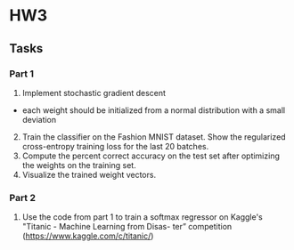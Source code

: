 # HW3
## Tasks
### Part 1
1. Implement stochastic gradient descent
  - each weight should be initialized from a normal distribution with a small deviation
2. Train the classifier on the Fashion MNIST dataset. Show the regularized cross-entropy training loss for the last 20 batches.
3. Compute the percent correct accuracy on the test set after optimizing the weights on the training set.
4. Visualize the trained weight vectors.
### Part 2
1. Use the code from part 1 to train a softmax regressor on Kaggle's "Titanic - Machine Learning from Disas-
ter” competition (https://www.kaggle.com/c/titanic/)
